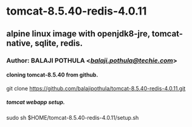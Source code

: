 # tomcat-8.5.40-redis-4.0.11
## alpine linux image with openjdk8-jre, tomcat-native, sqlite, redis.
### Author: BALAJI POTHULA <*balaji.pothula@techie.com*>

#### cloning tomcat-8.5.40 from github.
git clone https://github.com/balajipothula/tomcat-8.5.40-redis-4.0.11.git

##### tomcat webapp setup.
sudo sh $HOME/tomcat-8.5.40-redis-4.0.11/setup.sh
